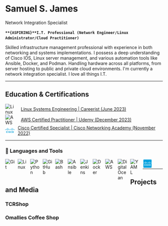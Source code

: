 # Samuel S. James
Network Integration Specialist

**`**{ASPIRING}**I.T. Professional (Network Engineer/Linux Administrator/Cloud Practitioner)`**

Skilled infrastructure management professional with experience in both networking and systems implementations. I possess a deep understanding of Cisco IOS, Linux server management, and various automation tools like Ansible, Docker, and Podman. Handling hardware across all platforms, from server hosting to public and private cloud environments. I'm currently a network integration specialist. I love all things I.T.

---

## Education & Certifications

<div style="display: flex; align-items: center;">
  <img alt="Linux" width="30px" style="margin-right: 10px;" src="https://cdn.jsdelivr.net/gh/devicons/devicon/icons/linux/linux-original.svg" />
  <a href="assets/linux_cert.png" style="margin-left: 10px;"> Linux Systems Engineering | Careerist (June 2023)</a>
</div>

<div style="display: flex; align-items: center;">
  <img alt="AWS" width="30px" style="margin-right: 10px;" src="https://cdn.jsdelivr.net/gh/devicons/devicon/icons/amazonwebservices/amazonwebservices-original-wordmark.svg" />
  <a href="assets/aws_cert.png" style="margin-left: 10px;"> AWS Certified Practitioner | Udemy (December 2023)</a>
</div>

<div style="display: flex; align-items: center;">
  <img alt="Cisco" width="30px" style="margin-right: 10px;" src="assets/cisco.png" />
  <a href="assets/cisco_cert.png" style="margin-lift: 10x;"> Cisco Certified Specialist | Cisco Networking Academy (November 2022)</a>
</div>

<hr>

### 🧰 **Languages and Tools**

<img align="left" alt="Git" width="30px" style="padding-right:10px;" src="https://cdn.jsdelivr.net/gh/devicons/devicon/icons/git/git-original.svg" />
<img align="left" alt="Linux" width="30px" style="padding-right:10px;" src="https://cdn.jsdelivr.net/gh/devicons/devicon/icons/linux/linux-original.svg" />
<img align="left" alt="Python" width="30px" style="padding-right:10px;" src="https://cdn.jsdelivr.net/gh/devicons/devicon/icons/python/python-plain.svg" />
<img align="left" alt="GitHub" width="30px" style="padding-right:10px;" src="https://cdn.jsdelivr.net/gh/devicons/devicon/icons/github/github-original.svg" />
<img align="left" alt="Bash" width="30px" style="padding-right:10px;" src="https://cdn.jsdelivr.net/gh/devicons/devicon/icons/bash/bash-original.svg" />
<img align="left" alt="Ansible" width="30px" style="padding-right:10px;" src="https://cdn.jsdelivr.net/gh/devicons/devicon/icons/ansible/ansible-original.svg" />
<img align="left" alt="Jenkins" width="30px" style="padding-right:10px;" src="https://cdn.jsdelivr.net/gh/devicons/devicon/icons/jenkins/jenkins-original.svg" />
<img align="left" alt="Docker" width="30px" style="padding-right:10px;" src="https://cdn.jsdelivr.net/gh/devicons/devicon/icons/docker/docker-original.svg" />
<img align="left" alt="AWS" width="30px" style="padding-right:10px;" src="https://cdn.jsdelivr.net/gh/devicons/devicon/icons/amazonwebservices/amazonwebservices-original-wordmark.svg" />
<img align="left" alt="DigitalOcean" width="30px" style="padding-right:10px;" src="https://cdn.jsdelivr.net/gh/devicons/devicon/icons/digitalocean/digitalocean-original-wordmark.svg" />
<img align="left" alt="YAML" width="30px" style="padding-right:10px;" src="https://cdn.jsdelivr.net/gh/devicons/devicon@latest/icons/yaml/yaml-original.svg" />
<img align="left" alt="Cisco" width="30px" style="padding-right:10px;" src="assets/cisco_icon.png" />

<br />

<hr>

## Projects and Media

### TCRShop
### Omallies Coffee Shop

